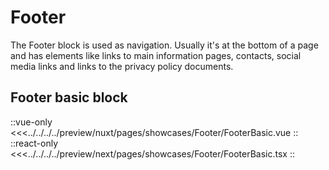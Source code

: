 # Footer

The Footer block is used as navigation. Usually it's at the bottom of a page and has elements like links to main information pages, contacts, social media links and links to the privacy policy documents.

## Footer basic block

<Showcase showcase-name="Footer/FooterBasic" style="min-height: 701px;" no-paddings>

::vue-only
<<<../../../../preview/nuxt/pages/showcases/Footer/FooterBasic.vue
::
::react-only
<<<../../../../preview/next/pages/showcases/Footer/FooterBasic.tsx
::

</Showcase>
